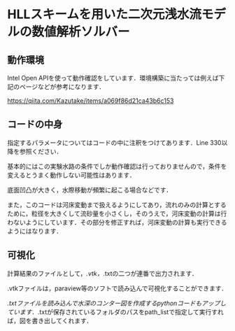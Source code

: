 # HLLスキームを用いた二次元浅水流モデルの数値解析ソルバー

## 動作環境

Intel Open APIを使って動作確認をしています．環境構築に当たっては例えば下記のページなどが参考になります．

https://qiita.com/Kazutake/items/a069f86d21ca43b6c153

## コードの中身

指定するパラメータについてはコードの中に注釈をつけてあります．Line 330以降を参照ください．

基本的にはこの実験水路の条件でしか動作確認は行っておりませんので，条件を変えるとうまく動作しない可能性はあります．

底面凹凸が大きく，水際移動が頻繁に起こる場合などです．

また，このコードは河床変動まで扱えるようにしてあり，流れのみの計算とするために，粒径を大きくして流砂量を小さくし，そのうえで，河床変動の計算は行わないようにしています．その部分を修正すれば，河床変動の計算も実行できるようにはなります．

## 可視化

計算結果のファイルとして，*.vtk，*.txtの二つが連番で出力されます．

.vtkファイルは，paraview等のソフトで読み込んで可視化することができます．

*.txtファイルを読み込んで水深のコンター図を作成するpythonコードもアップしています．*.txtが保存されているフォルダのパスをpath_listで指定して実行すれば，図を書き出してくれます．
